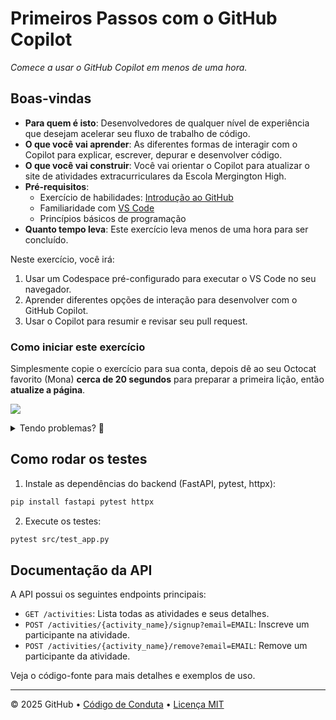 # Primeiros Passos com o GitHub Copilot

_Comece a usar o GitHub Copilot em menos de uma hora._

## Boas-vindas

- **Para quem é isto**: Desenvolvedores de qualquer nível de experiência que desejam acelerar seu fluxo de trabalho de código.
- **O que você vai aprender**: As diferentes formas de interagir com o Copilot para explicar, escrever, depurar e desenvolver código.
- **O que você vai construir**: Você vai orientar o Copilot para atualizar o site de atividades extracurriculares da Escola Mergington High.
- **Pré-requisitos**:
  - Exercício de habilidades: [Introdução ao GitHub](https://github.com/skills/introduction-to-github)
  - Familiaridade com [VS Code](https://code.visualstudio.com/)
  - Princípios básicos de programação
- **Quanto tempo leva**: Este exercício leva menos de uma hora para ser concluído.

Neste exercício, você irá:

1. Usar um Codespace pré-configurado para executar o VS Code no seu navegador.
1. Aprender diferentes opções de interação para desenvolver com o GitHub Copilot.
1. Usar o Copilot para resumir e revisar seu pull request.

### Como iniciar este exercício

Simplesmente copie o exercício para sua conta, depois dê ao seu Octocat favorito (Mona) **cerca de 20 segundos** para preparar a primeira lição, então **atualize a página**.

[![](https://img.shields.io/badge/Copiar%20Exerc%C3%ADcio-%E2%86%92-1f883d?style=for-the-badge&logo=github&labelColor=197935)](https://github.com/new?template_name=template-primeiros-passos-github-copilot&template_owner=bmg-workshop&owner=%40me&description=Workshop+Invillia:+Primeiros+passos+com+GitHub+Copilot&name=primeiros-passos-github-copilot&visibility=public)

<details>
<summary>Tendo problemas? 🤷</summary><br/>

Ao copiar o exercício, recomendamos as seguintes configurações:

- Para proprietário, escolha sua conta pessoal ou uma organização para hospedar o repositório.

- Recomendamos criar um repositório público, já que repositórios privados usarão minutos de Actions.
   
Se o exercício não estiver pronto em 20 segundos, verifique a aba [Actions](../../actions).

- Verifique se há um trabalho em execução. Às vezes, simplesmente leva um pouco mais de tempo.

- Se a página mostrar um trabalho com falha, envie uma issue. Legal, você encontrou um bug! 🐛

</details>

## Como rodar os testes

1. Instale as dependências do backend (FastAPI, pytest, httpx):

```bash
pip install fastapi pytest httpx
```

2. Execute os testes:

```bash
pytest src/test_app.py
```

## Documentação da API

A API possui os seguintes endpoints principais:

- `GET /activities`: Lista todas as atividades e seus detalhes.
- `POST /activities/{activity_name}/signup?email=EMAIL`: Inscreve um participante na atividade.
- `POST /activities/{activity_name}/remove?email=EMAIL`: Remove um participante da atividade.

Veja o código-fonte para mais detalhes e exemplos de uso.

---

&copy; 2025 GitHub &bull; [Código de Conduta](https://www.contributor-covenant.org/version/2/1/code_of_conduct/code_of_conduct.md) &bull; [Licença MIT](https://gh.io/mit)

